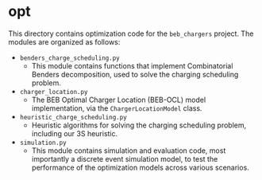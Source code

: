 # opt
This directory contains optimization code for the `beb_chargers` project. The modules are organized as follows:

- `benders_charge_scheduling.py`
  - This module contains functions that implement Combinatorial Benders decomposition, used to solve the charging scheduling problem.
- `charger_location.py`
  - The BEB Optimal Charger Location (BEB-OCL) model implementation, via the `ChargerLocationModel` class.
- `heuristic_charge_scheduling.py`
  - Heuristic algorithms for solving the charging scheduling problem, including our 3S heuristic.
- `simulation.py`
  - This module contains simulation and evaluation code, most importantly a discrete event simulation model, to test the performance of the optimization models across various scenarios.